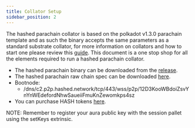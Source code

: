 ```yaml
---
title: Collator Setup
sidebar_position: 2
---
```

The hashed parachain collator is based on the polkadot v1.3.0 parachain template and as such the binary accepts the same parameters as a standard substrate collator, for more information on collators and how to start one please review this [guide](https://docs.substrate.io/reference/how-to-guides/parachains/connect-to-a-relay-chain/#start-the-collators). This document is a one stop shop for all the elements required to run a hashed parachain collator.

+ The hashed parachain binary can be downloaded from the [release](https://github.com/hashed-io/hashed-substrate-parachain/releases/tag/hashed-node-v3).
+ The hashed parachain raw chain spec can be downloaded [here](https://raw.githubusercontent.com/hashed-io/hashed-substrate-parachain/hashed-node-v3/resources/hashed-collator-raw-spec.json).
+ Bootnode:
  + /dns/c2.p2p.hashed.network/tcp/443/wss/p2p/12D3KooWBdoiZsvYnYnWEdefordNhwSaueiiFmuKnZewomkps4sz
+ You can purchase HASH tokens [here](https://enter.hashed.club/).

NOTE: Remember to register your aura public key with the session pallet using the setKeys extrinsic.
